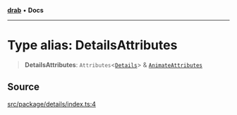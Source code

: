 [**drab**](/docs/README.md) • **Docs**

---

# Type alias: DetailsAttributes

> **DetailsAttributes**: `Attributes`\<[`Details`](/docs/classes/Details.md)\> & [`AnimateAttributes`](/docs/type-aliases/AnimateAttributes.md)

## Source

[src/package/details/index.ts:4](https://github.com/rossrobino/components/blob/7c5ef9c5560075bcaf1de43f0d5a025a6ebd2ca0/src/package/details/index.ts#L4)
